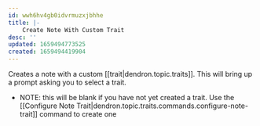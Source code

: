 ```yaml
---
id: wwh6hv4gb0idvrmuzxjbhhe
title: |-
	Create Note With Custom Trait
desc: ''
updated: 1659494773525
created: 1659494419904
---
```


Creates a note with a custom [[trait|dendron.topic.traits]]. This will bring up a prompt asking you to select a trait.

- NOTE: this will be blank if you have not yet created a trait. Use the [[Configure Note Trait|dendron.topic.traits.commands.configure-note-trait]] command to create one


